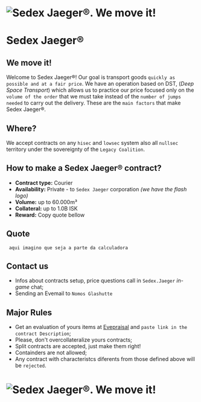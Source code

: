 # ![Sedex Jaeger®. We move it!](https://i.gyazo.com/e859cf7fc7db130e9ee1f6dff925cf67.png)
# Sedex Jaeger® 
## We move it!
Welcome to Sedex Jaeger®! Our goal is transport goods ```quickly as possible and at a fair price```. We have an operation based on DST, (_Deep Space Transport_)  which allows us to practice our price focused only on the ```volume of the order``` that we must take instead of the ```number of jumps needed``` to carry out the delivery. 
These are the ```main factors``` that make Sedex Jaeger®.
## Where?
We accept contracts on any ```hisec``` and ```lowsec``` system also all ```nullsec``` territory under the sovereignty of the ```Legacy Coalition```.
## How to make a Sedex Jaeger® contract?
- **Contract type:** Courier
- **Availability:** Private - to ```Sedex Jaeger``` corporation *(we have the flash logo)*
- **Volume:** up to 60.000m³
- **Collateral:** up to 1.0B ISK
- **Reward:** Copy quote bellow
## Quote
``` aqui imagino que seja a parte da calculadora```
## Contact us
- Infos about contracts setup, price questions call in ```Sedex.Jaeger``` *in-game* chat;
- Sending an Evemail to ```Nomos Glashutte```
## Major Rules 
- Get an evaluation of yours items at [Evepraisal](https://evepraisal.com/) and ```paste link in the contract Description```;
- Please, don't overcollateralize yours contracts;
- Split contracts are accepted, just make them right!
- Containders are not allowed;
- Any contract with characteristcs diferents from those defined above will be ```rejected```.
# ![Sedex Jaeger®. We move it!](https://i.gyazo.com/0afab5977f252497b99a651ff6f3ac96.png)
